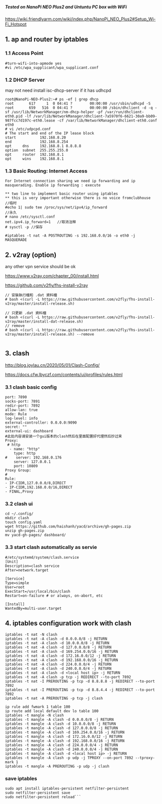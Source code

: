 ##### Tested on NanoPi NEO Plus2 and Untuntu PC box with WiFi
https://wiki.friendlyarm.com/wiki/index.php/NanoPi_NEO_Plus2#Setup_Wi-Fi_Hotspot

## 1. ap and router by iptables
### 1.1 Access Point
```
#turn-wifi-into-apmode yes
#vi /etc/wpa_supplicant/wpa_supplicant.conf
```
### 1.2 DHCP Server
may not need install isc-dhcp-server if it has udhcpd
```
root@NanoPi-NEO-Plus2:~# ps -ef | grep dhcp
root       617     1  0 04:41 ?        00:00:00 /usr/sbin/udhcpd -S
root       659   516  0 04:41 ?        00:00:00 /sbin/dhclient -d -q -sf /usr/lib/NetworkManager/nm-dhcp-helper -pf /var/run/dhclient-eth0.pid -lf /var/lib/NetworkManager/dhclient-7a5970f6-6621-30a9-bb09-987fcc7d197c-eth0.lease -cf /var/lib/NetworkManager/dhclient-eth0.conf eth0
# vi /etc/udpcpd.conf
# The start and end of the IP lease block
start           192.168.8.20
end             192.168.8.254
opt     dns     192.168.8.1 8.8.8.8
option  subnet  255.255.255.0
opt     router  192.168.8.1
opt     wins    192.168.8.1
```
### 1.3 Basic Routing: Internet Access
```
For Internet connection sharing we need ip forwarding and ip masquerading. Enable ip forwarding : execute

** two line to implement basic router using iptables
** this is very important otherwise there is no voice fromclubhouse
//临时
#echo 1| sudo tee /proc/sys/net/ipv4/ip_forward
//永久
# nano /etc/sysctl.conf
net.ipv4.ip_forward=1	//取消注释
# sysctl -p	//保存

#iptables -t nat -A POSTROUTING -s 192.168.0.0/16 -o eth0 -j MASQUERADE
```
## 2. v2ray (option)
any other vpn service should be ok

https://www.v2ray.com/chapter_00/install.html

https://github.com/v2fly/fhs-install-v2ray
```
// 安裝執行檔和 .dat 資料檔
# bash <(curl -L https://raw.githubusercontent.com/v2fly/fhs-install-v2ray/master/install-release.sh)

// 只更新 .dat 資料檔
# bash <(curl -L https://raw.githubusercontent.com/v2fly/fhs-install-v2ray/master/install-dat-release.sh)
// remove 
# bash <(curl -L https://raw.githubusercontent.com/v2fly/fhs-install-v2ray/master/install-release.sh) --remove
  
```  
## 3. clash
http://blog.joylau.cn/2020/05/01/Clash-Config/

https://docs.cfw.lbyczf.com/contents/ui/profiles/rules.html
### 3.1 clash basic config
```
port: 7890
socks-port: 7891
redir-port: 7892
allow-lan: true
mode: Rule
log-level: info
external-controller: 0.0.0.0:9090
secret: ""
external-ui: dashboard
#此处内容请安装一个gui版本的clash然后在里面配置好代理然后抄过来
Proxy: 
 # http
  - name: "http"
    type: http
#    server: 192.168.0.176
    server: 127.0.0.1
    port: 10809
Proxy Group:
#
Rule:
- IP-CIDR,127.0.0.0/8,DIRECT
- IP-CIDR,192.168.0.0/16,DIRECT
- FINAL,Proxy
```
### 3.2 clash ui
```
cd ~/.config/
mkdir clash
touch config.yaml
wget https://github.com/haishanh/yacd/archive/gh-pages.zip
unzip gh-pages.zip
mv yacd-gh-pages/ dashboard/
```
### 3.3 start clash automatically as servie
```
#/etc/systemd/system/clash.service
[Unit]
Description=clash service
After=network.target

[Service]
Type=simple
User=root
ExecStart=/usr/local/bin/clash
Restart=on-failure # or always, on-abort, etc

[Install]
WantedBy=multi-user.target
```
## 4. iptables configuration work with clash
```
iptables -t nat -N clash
iptables -t nat -A clash -d 0.0.0.0/8 -j RETURN
iptables -t nat -A clash -d 10.0.0.0/8 -j RETURN
iptables -t nat -A clash -d 127.0.0.0/8 -j RETURN
iptables -t nat -A clash -d 169.254.0.0/16 -j RETURN
iptables -t nat -A clash -d 172.16.0.0/12 -j RETURN
iptables -t nat -A clash -d 192.168.0.0/16 -j RETURN
iptables -t nat -A clash -d 224.0.0.0/4 -j RETURN
iptables -t nat -A clash -d 240.0.0.0/4 -j RETURN
iptables -t nat -A clash -d <local host ip> -j RETURN
iptables -t nat -A clash -p tcp -j REDIRECT --to-port 7892
iptables -t nat -I PREROUTING -p tcp -d 8.8.8.8 -j REDIRECT --to-port 7892
iptables -t nat -I PREROUTING -p tcp -d 8.8.4.4 -j REDIRECT --to-port 7892
iptables -t nat -A PREROUTING -p tcp -j clash

ip rule add fwmark 1 table 100
ip route add local default dev lo table 100
iptables -t mangle -N clash
iptables -t mangle -A clash -d 0.0.0.0/8 -j RETURN
iptables -t mangle -A clash -d 10.0.0.0/8 -j RETURN
iptables -t mangle -A clash -d 127.0.0.0/8 -j RETURN
iptables -t mangle -A clash -d 169.254.0.0/16 -j RETURN
iptables -t mangle -A clash -d 172.16.0.0/12 -j RETURN
iptables -t mangle -A clash -d 192.168.0.0/16 -j RETURN
iptables -t mangle -A clash -d 224.0.0.0/4 -j RETURN
iptables -t mangle -A clash -d 240.0.0.0/4 -j RETURN
iptables -t mangle -A clash -d <local host ip> -j RETURN
iptables -t mangle -A clash -p udp -j TPROXY --on-port 7892 --tproxy-mark 1
iptables -t mangle -A PREROUTING -p udp -j clash
```
### save iptables
```
sudo apt install iptables-persistent netfilter-persistent
sudo netfilter-persistent save
sudo netfilter-persistent reload```
